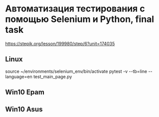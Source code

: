 # Автоматизация тестирования с помощью Selenium и Python, final task

https://stepik.org/lesson/199980/step/6?unit=174035

## Linux 

source ~/environments/selenium_env/bin/activate
pytest -v --tb=line --language=en test_main_page.py

## Win10 Epam


## Win10 Asus

